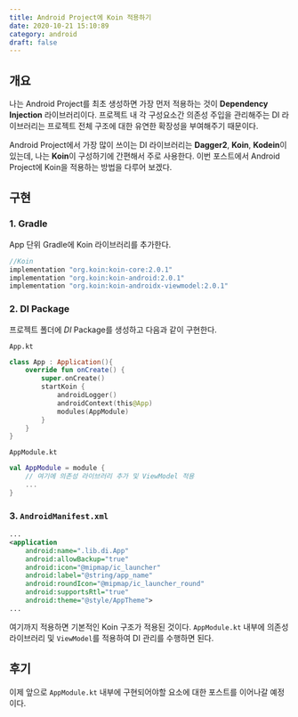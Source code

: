 ```yaml
---
title: Android Project에 Koin 적용하기
date: 2020-10-21 15:10:89
category: android
draft: false
---
```


## 개요

나는 Android Project를 최초 생성하면 가장 먼저 적용하는 것이 **Dependency Injection** 라이브러리이다. 프로젝트 내 각 구성요소간 의존성 주입을 관리해주는 DI 라이브러리는 프로젝트 전체 구조에 대한 유연한 확장성을 부여해주기 때문이다.

Android Project에서 가장 많이 쓰이는 DI 라이브러리는 **Dagger2**, **Koin**, **Kodein**이 있는데, 나는 **Koin**이 구성하기에 간편해서 주로 사용한다. 이번 포스트에서 Android Project에 Koin을 적용하는 방법을 다루어 보겠다.

## 구현

### 1. Gradle

App 단위 Gradle에 Koin 라이브러리를 추가한다.

```gradle
//Koin
implementation "org.koin:koin-core:2.0.1"
implementation "org.koin:koin-android:2.0.1"
implementation "org.koin:koin-androidx-viewmodel:2.0.1"
```

### 2. DI Package

프로젝트 폴더에 _DI_ Package를 생성하고 다음과 같이 구현한다.

`App.kt`

```kt
class App : Application(){
    override fun onCreate() {
        super.onCreate()
        startKoin {
            androidLogger()
            androidContext(this@App)
            modules(AppModule)
        }
    }
}
```

`AppModule.kt`

```kt
val AppModule = module {
    // 여기에 의존성 라이브러리 추가 및 ViewModel 적용
    ...
}
```

### 3. `AndroidManifest.xml`

```xml
...
<application
    android:name=".lib.di.App"
    android:allowBackup="true"
    android:icon="@mipmap/ic_launcher"
    android:label="@string/app_name"
    android:roundIcon="@mipmap/ic_launcher_round"
    android:supportsRtl="true"
    android:theme="@style/AppTheme">
...
```

여기까지 적용하면 기본적인 Koin 구조가 적용된 것이다. `AppModule.kt` 내부에 의존성 라이브러리 및 `ViewModel`를 적용하여 DI 관리를 수행하면 된다.

## 후기

이제 앞으로 `AppModule.kt` 내부에 구현되어야할 요소에 대한 포스트를 이어나갈 예정이다.
